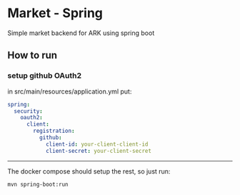 # Market - Spring
Simple market backend for ARK using spring boot

## How to run

### setup github OAuth2
in src/main/resources/application.yml put:
```yml
spring:
  security:
    oauth2:
      client:
        registration:
          github:
            client-id: your-client-client-id
            client-secret: your-client-secret
```

---

The docker compose should setup the rest, so just run:
```
mvn spring-boot:run
```
